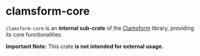 # clamsform-core

`clamsform-core` is an **internal sub-crate** of the [Clamsform](https://github.com/Kevin-Patyk/clamsform) library, providing its core functionalities. 

**Important Note:** This crate **is not intended for external usage.** 